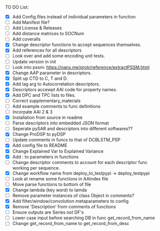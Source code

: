 TO DO List:

- [X] Add Config files instead of individual parameters in function
- [ ] Add Manifest file?
- [ ] Add License & Releases
- [ ] Add distance matrices to SOCNum
- [ ] Add coveralls
- [X] Change descriptor functions to accept sequences themselves.
- [X] Add references for all descriptors
- [ ] Look over and add some encoding unit tests.
- [ ] Update version in init
- [ ] Look into pssm: https://nanx.me/protr/reference/extractPSSM.html
- [X] Change AAP parameter in descriptors.
- [X] Split up CTD to C, T and D.
- [X] Add lag arg to Autocorrelation descriptors.
- [X] Descriptors accewpt AAI code for property names.
- [X] Add DPC and TPC lists to files.
- [ ] Correct supplementary_materials
- [ ] Add example comments to func definitions
- [ ] Incorpate AAI 2 & 3
- [X] Installation from source in readme
- [ ] Parse descriptors into embedded JSON format
- [ ] Seperate pySAR and descriptors into different softwares??
- [X] Change ProDSP to pyDSP
- [ ] Update comments in funcs to that of DCBLSTM_PSP
- [X] Add config file to README
- [X] Change Explained Var to Explained Variance
- [X] Add : to parameters in functions 
- [ ] Change descriptor comments to account for each descriptor func working per sequence. 
- [X] Change workflow name from deploy_to_testpypi -> deploy_testpypi
- [ ] Look at rename some functions in AAIndex file
- [ ] Move parse functions to bottom of file
- [X] Change lambda (key word) to lamda
- [ ] Remove parameter instances of class Object in comments?
- [X] Add filter/window/convolution metaparameters to config
- [X] Remove 'Description' from comments of functions
- [ ] Ensure outputs are Series not DF's
- [ ] Lower case input before searching DB in func get_record_from_name
- [ ] Change get_record_from_name to get_record_from_desc
